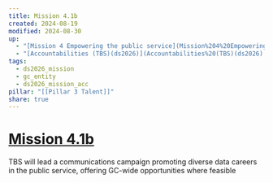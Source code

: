 ```yaml
---
title: Mission 4.1b
created: 2024-08-19
modified: 2024-08-30
up:
  - "[Mission 4 Empowering the public service](Mission%204%20Empowering%20the%20public%20service.md)"
  - "[Accountabilities (TBS)(ds2026)](Accountabilities%20(TBS)(ds2026).md)"
tags:
  - ds2026_mission
  - gc_entity
  - ds2026_mission_acc
pillar: "[[Pillar 3 Talent]]"
share: true
---
```

# [Mission 4.1b](Mission%204.1b.md)
TBS will lead a communications campaign promoting diverse data careers in the public service, offering GC-wide opportunities where feasible

